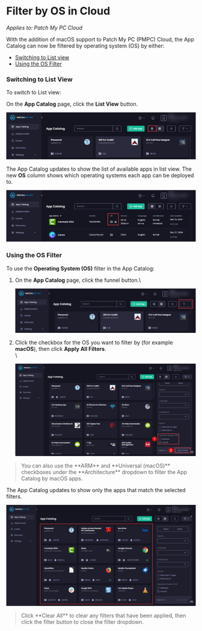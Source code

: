 # Filter by OS in Cloud

_Applies to: Patch My PC Cloud_

With the addition of macOS support to Patch My PC (PMPC) Cloud, the App Catalog can now be filtered by operating system (OS) by either:

* [Switching to List view](filter-by-os-in-cloud.md#switching-to-list-view)
* [Using the OS Filter](filter-by-os-in-cloud.md#using-the-os-filter)

### Switching to List View

To switch to List view:

On the **App Catalog** page, click the **List View** button.

![Clicking the "List View" button](/_images/image-(2279).png "Clicking the “List View” button")

The App Catalog updates to show the list of available apps in list view. The new **OS** column shows which operating systems each app can be deployed to.

![New "OS" column shows which operating systems each app can be deployed to](/_images/image-(2280).png "New “OS” column shows which operating systems each app can be deployed to")

### Using the OS Filter

To use the **Operating System (OS)** filter in the App Catalog:

1.  On the **App Catalog** page, click the funnel button.\


    ![Clicking the funnel button.](/_images/image-(2281).png "Clicking the funnel button.")


2.  Click the checkbox for the OS you want to filter by (for example **macOS**), then click **Apply All Filters**.\
    \


    ![Checking the relevant checkbox for the OS you want to filter by then clicking "Apply All Filters"](/_images/image-(289).png "Checking the relevant checkbox for the OS you want to filter by then clicking “Apply All Filters”")

<blockquote class="wp-block-quote is-tip">
<p>You can also use the **ARM** and **Universal (macOS)** checkboxes under the **Architecture** dropdown to filter the App Catalog by macOS apps.</p>
</blockquote>

The App Catalog updates to show only the apps that match the selected filters.

![App Catalog updating to show only the apps that match the selected filters.](/_images/image-(290).png "App Catalog updating to show only the apps that match the selected filters.")

<blockquote class="wp-block-quote is-note">
<p>Click **Clear All** to clear any filters that have been applied, then click the filter button to close the filter dropdown.</p>
</blockquote>